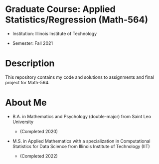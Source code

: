 # Graduate Course: Applied Statistics/Regression (Math-564)

- Institution: Illinois Institute of Technology

- Semester: Fall 2021


# Description

This repository contains my code and solutions to assignments and final project for Math-564.


# About Me

- B.A. in Mathematics and Psychology (double-major) from Saint Leo University 
  + (Completed 2020)

- M.S. in Applied Mathematics with a specialization in Computational Statistics for Data Science from Illinois Institute of Technology (IIT) 
  + (Completed 2022)
